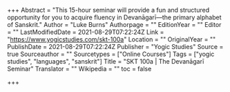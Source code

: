 +++
Abstract = "This 15-hour seminar will provide a fun and structured opportunity for you to acquire fluency in Devanāgarī—the primary alphabet of Sanskrit."
Author = "Luke Burns"
Authorpage = ""
EditionYear = ""
Editor = ""
LastModifiedDate = 2021-08-29T07:22:24Z
Link = "https://www.yogicstudies.com/skt-100a"
Location = ""
OriginalYear = ""
PublishDate = 2021-08-29T07:22:24Z
Publisher = "Yogic Studies"
Source = true
Sourceauthor = ""
Sourcetypes = ["Online Courses"]
Tags = ["yogic studies", "languages", "sanskrit"]
Title = "SKT 100a | The Devanāgarī Seminar"
Translator = ""
Wikipedia = ""
toc = false

+++
